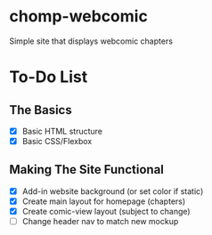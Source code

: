 # chomp-webcomic
Simple site that displays webcomic chapters

# To-Do List
## The Basics
- [x] Basic HTML structure
- [x] Basic CSS/Flexbox
## Making The Site Functional
- [x] Add-in website background (or set color if static)
- [x] Create main layout for homepage (chapters)
- [x] Create comic-view layout (subject to change)
- [ ] Change header nav to match new mockup